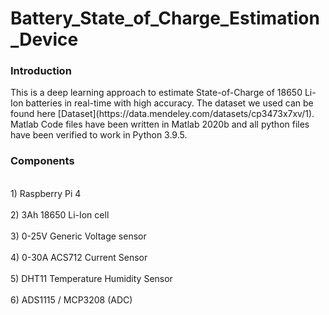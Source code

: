 # Battery_State_of_Charge_Estimation_Device

<h3>Introduction</h3>
This is a deep learning approach to estimate State-of-Charge of 18650 Li-Ion batteries in real-time with high accuracy.
The dataset we used can be found here [Dataset](https://data.mendeley.com/datasets/cp3473x7xv/1).
Matlab Code files have been written in Matlab 2020b and all python files have been verified to work in Python 3.9.5.

<h3>Components</h3>
<br>1) Raspberry Pi 4</br>
<br>2) 3Ah 18650 Li-Ion cell</br>
<br>3) 0-25V Generic Voltage sensor</br>
<br>4) 0-30A ACS712 Current Sensor</br>
<br>5) DHT11 Temperature Humidity Sensor</br>
<br>6) ADS1115 / MCP3208 (ADC)</br>
